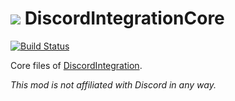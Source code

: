 # ![](http://media-elerium.cursecdn.com/avatars/46/357/636053578365458286.png) **DiscordIntegrationCore**

[![Build Status](https://build.chikachi.net/buildStatus/icon?job=Chikachi/DiscordIntegrationCore/master)](https://build.chikachi.net/job/Chikachi/job/DiscordIntegrationCore/job/master/)

Core files of [DiscordIntegration](https://git.discordintegration.net).

_This mod is not affiliated with Discord in any way._